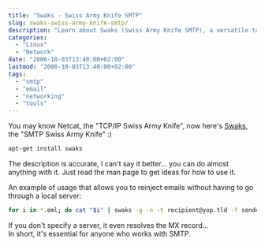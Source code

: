 ```yaml
---
title: "Swaks - Swiss Army Knife SMTP"
slug: swaks-swiss-army-knife-smtp/
description: "Learn about Swaks (Swiss Army Knife SMTP), a versatile tool for SMTP testing and management with examples of use cases."
categories:
  - "Linux"
  - "Network"
date: "2006-10-03T13:40:00+02:00"
lastmod: "2006-10-03T13:40:00+02:00"
tags:
  - "smtp"
  - "email"
  - "networking"
  - "tools"
---
```


You may know Netcat, the "TCP/IP Swiss Army Knife", now here's [Swaks](https://jetmore.org/john/code/#swaks), the "SMTP Swiss Army Knife" :)

```bash
apt-get install swaks
```

The description is accurate, I can't say it better... you can do almost anything with it.
Just read the man page to get ideas for how to use it.

An example of usage that allows you to reinject emails without having to go through a local server:

```bash
for i in *.eml; do cat "$i" | swaks -g -n -t recipient@yop.tld -f sender@yop.tld -s 1.2.3.4 ; done
```

If you don't specify a server, it even resolves the MX record...  
In short, it's essential for anyone who works with SMTP.
